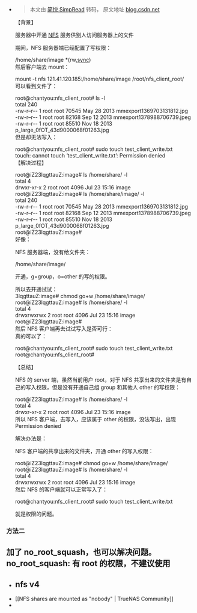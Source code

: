 - > 本文由 [简悦 SimpRead](http://ksria.com/simpread/) 转码， 原文地址 [blog.csdn.net](https://blog.csdn.net/weixin_42256397/article/details/97283989)
  
  【背景】
  
  服务器中开通 [NFS](https://so.csdn.net/so/search?q=NFS&spm=1001.2101.3001.7020) 服务供别人访问服务器上的文件
  
  期间，NFS 服务器端已经配置了写权限：
  
  /home/share/image *(rw,[sync](https://so.csdn.net/so/search?q=sync&spm=1001.2101.3001.7020))  
  然后客户端去 mount：
  
  mount -t nfs 121.41.120.185:/home/share/image /root/nfs_client_root/  
  可以看到文件了：
  
  root@chantyou:nfs_client_root# ls -l  
  total 240  
  -rw-r–r-- 1 root root 70545 May 28 2013 mmexport1369703131812.jpg  
  -rw-r–r-- 1 root root 82168 Sep 12 2013 mmexport1378988706739.jpeg  
  -rw-r–r-- 1 root root 85510 Nov 18 2013 p_large_0fOT_43d9000068f01263.jpg  
  但是却无法写入：
  
  root@chantyou:nfs_client_root# sudo touch test_client_write.txt  
  touch: cannot touch ‘test_client_write.txt’: Permission denied  
  【解决过程】
  
  root@iZ23lqgttauZ:image# ls /home/share/ -l  
  total 4  
  drwxr-xr-x 2 root root 4096 Jul 23 15:16 image  
  root@iZ23lqgttauZ:image# ls /home/share/image/ -l  
  total 240  
  -rw-r–r-- 1 root root 70545 May 28 2013 mmexport1369703131812.jpg  
  -rw-r–r-- 1 root root 82168 Sep 12 2013 mmexport1378988706739.jpeg  
  -rw-r–r-- 1 root root 85510 Nov 18 2013 p_large_0fOT_43d9000068f01263.jpg  
  root@iZ23lqgttauZ:image#  
  好像：
  
  NFS 服务器端，没有给文件夹：
  
  /home/share/image/
  
  开通，g=group，o=other 的写的权限。
  
  所以去开通试试：  
  3lqgttauZ:image# chmod go+w /home/share/image/  
  root@iZ23lqgttauZ:image# ls /home/share/ -l  
  total 4  
  drwxrwxrwx 2 root root 4096 Jul 23 15:16 image  
  root@iZ23lqgttauZ:image#  
  然后 NFS 客户端再去试试写入是否可行：  
  真的可以了：
  
  root@chantyou:nfs_client_root# sudo touch test_client_write.txt  
  root@chantyou:nfs_client_root#
  
  【总结】
  
  NFS 的 server 端，虽然当前用户 root，对于 NFS 共享出来的文件夹是有自己的写入权限，但是没有开通自己组 group 和其他人 other 的写权限：
  
  root@iZ23lqgttauZ:image# ls /home/share/ -l  
  total 4  
  drwxr-xr-x 2 root root 4096 Jul 23 15:16 image  
  所以 NFS 客户端，去写入，应该属于 other 的权限，没法写出，出现 Permission denied
  
  解决办法是：
  
  NFS 客户端的共享出来的文件夹，开通 other 的写入权限：
  
  root@iZ23lqgttauZ:image# chmod go+w /home/share/image/  
  root@iZ23lqgttauZ:image# ls /home/share/ -l  
  total 4  
  drwxrwxrwx 2 root root 4096 Jul 23 15:16 image  
  然后 NFS 的客户端就可以正常写入了：
  
  root@chantyou:nfs_client_root# sudo touch test_client_write.txt
  
  就是权限的问题。
### 方法二

加了 no_root_squash，也可以解决问题。  
no_root_squash: 有 root 的权限，不建议使用
-
- ## nfs v4
- [[NFS shares are mounted as "nobody" | TrueNAS Community]]
-